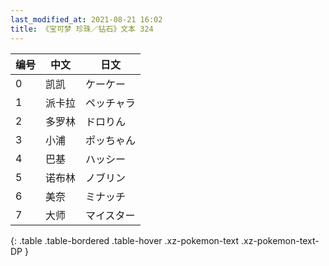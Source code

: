 ```yaml
---
last_modified_at: 2021-08-21 16:02
title: 《宝可梦 珍珠／钻石》文本 324
---
```

| 编号 | 中文 | 日文 |
| ---- | ---- | ---- |
| 0 | 凯凯 | ケーケー |
| 1 | 派卡拉 | ペッチャラ |
| 2 | 多罗林 | ドロりん |
| 3 | 小浦 | ポッちゃん |
| 4 | 巴基 | ハッシー |
| 5 | 诺布林 | ノブリン |
| 6 | 美奈 | ミナッチ |
| 7 | 大师 | マイスター |
{: .table .table-bordered .table-hover .xz-pokemon-text .xz-pokemon-text-DP }